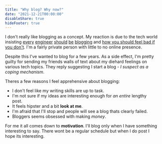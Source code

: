 ```yaml
---
title: "Why blog? Why now?"
date: "2021-12-21T00:00:00"
disableShare: true
hideFooter: true
---
```


I don't really like blogging as a concept. My reaction is due to the tech world insisting [every](https://roelofjanelsinga.com/articles/top-10-reasons-to-start-blogging-as-software-engineer/) [engineer](https://www.freecodecamp.org/news/every-developer-should-have-a-blog-heres-why-and-how-to-stick-with-it-5fd55a247fbf/) [should](https://www.workflowmax.com/blog/25-must-read-blogs-for-engineers) [be](https://online-engineering.case.edu/blog/best-engineering-blogs-2020) [blogging](https://towardsdatascience.com/5-engineering-blogs-you-should-follow-bc897512639e) and [how you should feel bad if you don't](https://news.ycombinator.com/item?id=13733624). I'm a fairly private person with little to no online presence.

Despite this I've wanted to blog for a few years. As a side effect, I'm pretty guilty for sending my friends walls of text about my diehard feelings on various tech topics. They reply suggesting I start a blog -  *I suspect as a coping mechanism*.

Theres a few reasons I feel apprehensive about blogging:

- I don't feel like my writing skills are up to task.
- I'm not sure if my ideas are interesting enough for *an entire* lengthy post.
- It feels hipster and a bit **look at me**.
- I'm afraid that I'll stop and people will see a blog thats clearly failed.
- Bloggers seems obsessed with making *money*.

For me it all comes down to **motivation**. I'll blog only when I have something interesting to say. There wont be a regular schedule but when I do post I hope its interesting.
